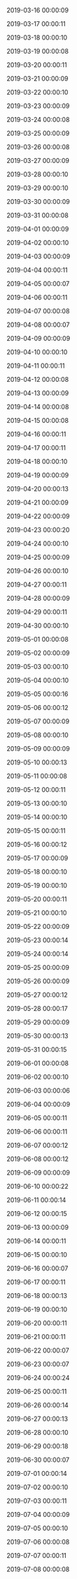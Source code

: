 

2019-03-16 00:00:09

2019-03-17 00:00:11

2019-03-18 00:00:10

2019-03-19 00:00:08

2019-03-20 00:00:11

2019-03-21 00:00:09

2019-03-22 00:00:10

2019-03-23 00:00:09

2019-03-24 00:00:08

2019-03-25 00:00:09

2019-03-26 00:00:08

2019-03-27 00:00:09

2019-03-28 00:00:10

2019-03-29 00:00:10

2019-03-30 00:00:09

2019-03-31 00:00:08

2019-04-01 00:00:09

2019-04-02 00:00:10

2019-04-03 00:00:09

2019-04-04 00:00:11

2019-04-05 00:00:07

2019-04-06 00:00:11

2019-04-07 00:00:08

2019-04-08 00:00:07

2019-04-09 00:00:09

2019-04-10 00:00:10

2019-04-11 00:00:11

2019-04-12 00:00:08

2019-04-13 00:00:09

2019-04-14 00:00:08

2019-04-15 00:00:08

2019-04-16 00:00:11

2019-04-17 00:00:11

2019-04-18 00:00:10

2019-04-19 00:00:09

2019-04-20 00:00:13

2019-04-21 00:00:09

2019-04-22 00:00:09

2019-04-23 00:00:20

2019-04-24 00:00:10

2019-04-25 00:00:09

2019-04-26 00:00:10

2019-04-27 00:00:11

2019-04-28 00:00:09

2019-04-29 00:00:11

2019-04-30 00:00:10

2019-05-01 00:00:08

2019-05-02 00:00:09

2019-05-03 00:00:10

2019-05-04 00:00:10

2019-05-05 00:00:16

2019-05-06 00:00:12

2019-05-07 00:00:09

2019-05-08 00:00:10

2019-05-09 00:00:09

2019-05-10 00:00:13

2019-05-11 00:00:08

2019-05-12 00:00:11

2019-05-13 00:00:10

2019-05-14 00:00:10

2019-05-15 00:00:11

2019-05-16 00:00:12

2019-05-17 00:00:09

2019-05-18 00:00:10

2019-05-19 00:00:10

2019-05-20 00:00:11

2019-05-21 00:00:10

2019-05-22 00:00:09

2019-05-23 00:00:14

2019-05-24 00:00:14

2019-05-25 00:00:09

2019-05-26 00:00:09

2019-05-27 00:00:12

2019-05-28 00:00:17

2019-05-29 00:00:09

2019-05-30 00:00:13

2019-05-31 00:00:15

2019-06-01 00:00:08

2019-06-02 00:00:10

2019-06-03 00:00:06

2019-06-04 00:00:09

2019-06-05 00:00:11

2019-06-06 00:00:11

2019-06-07 00:00:12

2019-06-08 00:00:12

2019-06-09 00:00:09

2019-06-10 00:00:22

2019-06-11 00:00:14

2019-06-12 00:00:15

2019-06-13 00:00:09

2019-06-14 00:00:11

2019-06-15 00:00:10

2019-06-16 00:00:07

2019-06-17 00:00:11

2019-06-18 00:00:13

2019-06-19 00:00:10

2019-06-20 00:00:11

2019-06-21 00:00:11

2019-06-22 00:00:07

2019-06-23 00:00:07

2019-06-24 00:00:24

2019-06-25 00:00:11

2019-06-26 00:00:14

2019-06-27 00:00:13

2019-06-28 00:00:10

2019-06-29 00:00:18

2019-06-30 00:00:07

2019-07-01 00:00:14

2019-07-02 00:00:10

2019-07-03 00:00:11

2019-07-04 00:00:09

2019-07-05 00:00:10

2019-07-06 00:00:08

2019-07-07 00:00:11

2019-07-08 00:00:08

